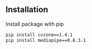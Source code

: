 ## Installation
Install package with pip

```bash
pip install cvzone==1.4.1
pip install mediapipe==0.8.3.1
```

